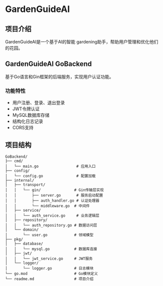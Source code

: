 <!--
 * @Author: Jeffrey Zhu JeffreyZhu0201@gmail.com
 * @Date: 2025-08-29 03:41:22
 * @LastEditors: Jeffrey Zhu JeffreyZhu0201@gmail.com
 * @LastEditTime: 2025-08-29 03:59:57
 * @FilePath: /GardenGuideAI/GoBackend/readme.md
 * @Description:
 * 项目介绍
 * GardenGuideAI是一个基于AI的智能 gardening助手，帮助用户管理和优化他们的花园。
 *
 * Copyright (c) 2025 by Jeffrey Zhu, All Rights Reserved.
-->


# GardenGuideAI
## 项目介绍
GardenGuideAI是一个基于AI的智能 gardening助手，帮助用户管理和优化他们的花园。

## GardenGuideAI GoBackend

基于Go语言和Gin框架的后端服务，实现用户认证功能。

### 功能特性

- 用户注册、登录、退出登录
- JWT令牌认证
- MySQL数据库存储
- 结构化日志记录
- CORS支持

## 项目结构
```
GoBackend/
├── cmd/
│   └── main.go                 # 应用入口
├── config/
│   └── config.go               # 配置加载
├── internal/
│   ├── transport/
│   │   └── gin/               # Gin传输层实现
│   │       ├── server.go       # 服务启动配置
│   │       ├── auth_handler.go # 认证处理器
│   │       └── middleware.go  # 中间件
│   ├── service/
│   │   └── auth_service.go     # 业务逻辑层
│   ├── repository/
│   │   └── auth_repository.go # 数据访问层
│   └── domain/
│       └── user.go            # 领域模型
├── pkg/
│   ├── database/
│   │   └── mysql.go           # 数据库连接
│   ├── jwt/
│   │   └── jwt_service.go     # JWT服务
│   └── logger/
│       └── logger.go          # 日志模块
└── go.mod                     # Go模块定义
└── readme.md                  # 项目介绍
```
